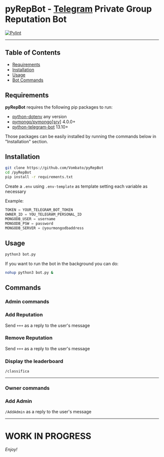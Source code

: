 # pyRepBot - [Telegram](https://www.telegram.org/) Private Group Reputation Bot

[![Pylint](https://github.com/Vombato/pyRepBot/actions/workflows/pylint.yml/badge.svg)](https://github.com/Vombato/pyRepBot/actions/workflows/pylint.yml)

---

Table of Contents
-----------------

  * [Requirements](#Requirements)
  * [Installation](#Installation)
  * [Usage](#Usage)
  * [Bot Commands](#Commands)

## Requirements

**pyRepBot** requires the following pip packages to run:

- [python-dotenv](https://pypi.org/project/python-dotenv/) any version
- [pymongo/pymongo[srv]](https://pypi.org/project/pymongo/) 4.0.0+
- [python-telegram-bot](https://pypi.org/project/python-telegram-bot/) 13.10+

Those packages can be easily installed by running the commands below in "Installation" section.

## **Installation**

```bash
git clone https://github.com/Vombato/pyRepBot
cd /pyRepBot
pip install -r requirements.txt
```

Create a `.env` using `.env-template` as template setting each variable as necessary

Example:

```python
TOKEN = YOUR_TELEGRAM_BOT_TOKEN
OWNER_ID = YOU_TELEGRAM_PERSONAL_ID
MONGODB_USER = username
MONGODB_PSW = password
MONGODB_SERVER = @yourmongodbaddress
```

## **Usage**

```bash
python3 bot.py
```
If you want to run the bot in the background you can do:
```bash
nohup python3 bot.py &
```

## **Commands**

### Admin commands

### **Add Reputation**

Send `+++` as a reply to the user's message

###  **Remove Reputation**

Send `+++` as a reply to the user's message

### **Display the leaderboard**

`/classifica`

-------
### Owner commands


### **Add Admin**

`/AddAdmin`  as a reply to the user's message

---
# WORK IN PROGRESS

*Enjoy!*
